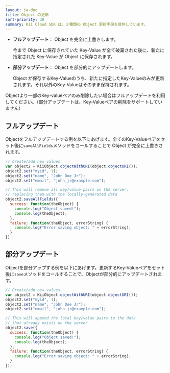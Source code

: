```yaml
---
layout: ja-doc
title: Object の更新
sort-priority: 30
summary: Kii Cloud SDK は、２種類の Object 更新手段を提供しています。
---
```

* **フルアップデート**： Object を完全に上書きします。

    今まで Object に保存されていた Key-Value が全て破棄された後に、新たに指定された Key-Value が Object に保存されます。
* **部分アップデート**： Object を部分的にアップデートします。

    Object が保存するKey-Valueのうち、新たに指定したKey-Valueのみが更新されます。それ以外のKey-Valueはそのまま保持されます。

Objectより一部のKey-valueペアのみ削除したい場合はフルアップデートを利用してください。（部分アップデートは、Key-Valueペアの削除をサポートしていません）

## フルアップデート

Objectをフルアップデートする例を以下にあげます。全てのKey-Valueペアをセット後に`saveAllFields`メソッドをコールすることで Object が完全に上書きされます。

```javascript
// Create/add new values
var object2 = KiiObject.objectWithURI(object.objectURI());
object2.set("myid", 1);
object2.set("name", "John Doe Jr");
object2.set("email", "john_jr@example.com");

// This will remove all key/value pairs on the server,
// replacing them with the locally-generated data
object2.saveAllFields({
  success: function(theObject) {
    console.log("Object saved!");
    console.log(theObject);
  },
  failure: function(theObject, errorString) {
    console.log("Error saving object: " + errorString);
  }
});
```

## 部分アップデート

Objectを部分アップする例を以下にあげます。更新するKey-Valueペアをセット後に`save`メソッドをコールすることで、Objectが部分的にアップデートされます。

```javascript
// Create/add new values
var object2 = KiiObject.objectWithURI(object.objectURI());
object2.set("myid", 1);
object2.set("name", "John Doe Jr");
object2.set("email", "john_jr@example.com");

// This will append the local key/value pairs to the data
// that already exists on the server
object2.save({
  success: function(theObject) {
    console.log("Object saved!");
    console.log(theObject);
  },
  failure: function(theObject, errorString) {
    console.log("Error saving object: " + errorString);
  }
});
```
